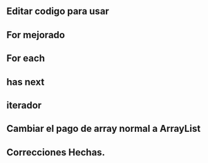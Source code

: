 ## Editar codigo para usar 
## For mejorado
## For each
## has next
## iterador 
## Cambiar el pago de array normal a ArrayList
 
 
## Correcciones Hechas.
